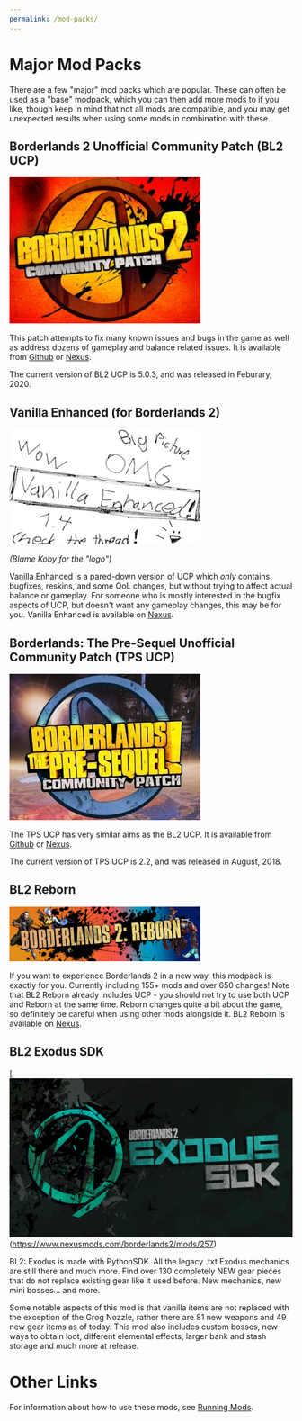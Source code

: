 ```yaml
---
permalink: /mod-packs/
---
```


# Major Mod Packs

There are a few "major" mod packs which are popular.  These can often be
used as a "base" modpack, which you can then add more mods to if you like,
though keep in mind that not all mods are compatible, and you may get
unexpected results when using some mods in combination with these.

## Borderlands 2 Unofficial Community Patch (BL2 UCP)

[![BL2 UCP Logo](/img/bl2_ucp.jpg)](https://github.com/BLCM/BLCMods/tree/master/Borderlands%202%20mods/Community%20Patch%20Team)

This patch attempts to fix many known issues and bugs in the game as well as
address dozens of gameplay and balance related issues.  It is available from
[Github](https://github.com/BLCM/BLCMods/tree/master/Borderlands%202%20mods/Community%20Patch%20Team)
or [Nexus](https://www.nexusmods.com/borderlands2/mods/50).

The current version of BL2 UCP is 5.0.3, and was released in Feburary, 2020.

## Vanilla Enhanced (for Borderlands 2)

[![Vanilla Enhanced "Logo"](/img/vanillaenhanced.jpg)](https://www.nexusmods.com/borderlands2/mods/88)

*(Blame Koby for the "logo")*

Vanilla Enhanced is a pared-down version of UCP which *only* contains bugfixes,
reskins, and some QoL changes, but without trying to affect actual balance or
gameplay.  For someone who is mostly interested in the bugfix aspects of UCP,
but doesn't want any gameplay changes, this may be for you.  Vanilla Enhanced
is available on [Nexus](https://www.nexusmods.com/borderlands2/mods/88).

## Borderlands: The Pre-Sequel Unofficial Community Patch (TPS UCP)

[![TPS UCP Logo](/img/tps_ucp.jpg)](https://github.com/BLCM/BLCMods/tree/master/Pre%20Sequel%20Mods/Community%20Patch)

The TPS UCP has very similar aims as the BL2 UCP.  It is available from
[Github](https://github.com/BLCM/BLCMods/tree/master/Pre%20Sequel%20Mods/Community%20Patch)
or [Nexus](https://www.nexusmods.com/borderlandspresequel/mods/8).

The current version of TPS UCP is 2.2, and was released in August, 2018.

## BL2 Reborn

[![BL2 Reborn Logo](/img/reborn.jpg)](https://www.nexusmods.com/borderlands2/mods/115)

If you want to experience Borderlands 2 in a new way, this modpack is exactly
for you. Currently including 155+ mods and over 650 changes!  Note that BL2 Reborn
already includes UCP - you should not try to use both UCP and Reborn at the same
time.  Reborn changes quite a bit about the game, so definitely be careful when
using other mods alongside it.  BL2 Reborn is available on
[Nexus](https://www.nexusmods.com/borderlands2/mods/115).

## BL2 Exodus SDK
[![BL2 Exodus SDK Logo](/img/exodus_sdk.png)(https://www.nexusmods.com/borderlands2/mods/257)

BL2: Exodus is made with PythonSDK. All the legacy .txt Exodus mechanics are still there and much more.
Find over 130 completely NEW gear pieces that do not replace existing gear like it used before. New mechanics, new mini bosses... and more.

Some notable aspects of this mod is that vanilla items are not replaced with the exception of the Grog Nozzle, rather there are 81 new weapons and 49 new gear items as of today.
This mod also includes custom bosses, new ways to obtain loot, different elemental effects, larger bank and stash storage and much more at release.

# Other Links

For information about how to use these mods, see [Running Mods](/running-mods/).
